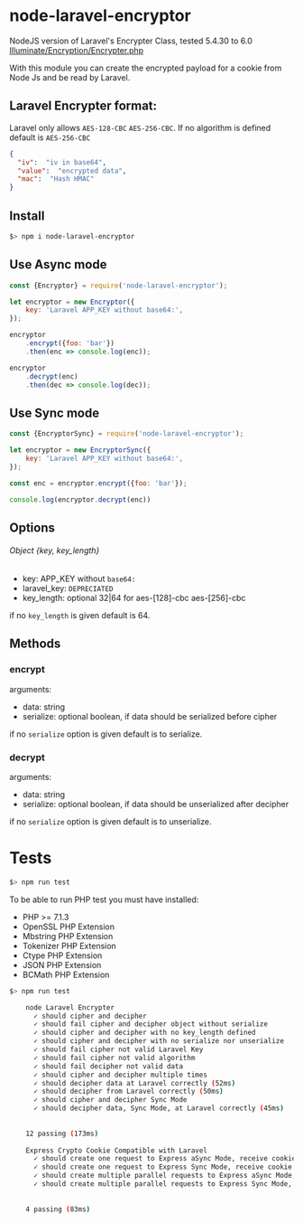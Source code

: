 # node-laravel-encryptor

NodeJS version of Laravel's Encrypter Class, tested 5.4.30 to 6.0 
[Illuminate/Encryption/Encrypter.php](https://github.com/laravel/framework/blob/ad18538cd39a139d7aeee16c13062c8a4347141d/src/Illuminate/Encryption/Encrypter.php)

With this module you can create the encrypted payload for a cookie from Node Js
and be read by Laravel.
 
## Laravel Encrypter format:

Laravel only allows `AES-128-CBC` `AES-256-CBC`.
If no algorithm is defined default is `AES-256-CBC`

```json
{
  "iv":  "iv in base64",
  "value":  "encrypted data",
  "mac":  "Hash HMAC"
}
```
## Install
```sh
$> npm i node-laravel-encryptor
```

## Use Async mode
```js
const {Encryptor} = require('node-laravel-encryptor');

let encryptor = new Encryptor({
    key: 'Laravel APP_KEY without base64:',
});

encryptor
    .encrypt({foo: 'bar'})
    .then(enc => console.log(enc));

encryptor
    .decrypt(enc)
    .then(dec => console.log(dec));
```

## Use Sync mode
```js
const {EncryptorSync} = require('node-laravel-encryptor');

let encryptor = new EncryptorSync({
    key: 'Laravel APP_KEY without base64:',
});

const enc = encryptor.encrypt({foo: 'bar'});

console.log(encryptor.decrypt(enc))
```
## Options 
###### Object  {key, key_length} 
* key: APP_KEY without `base64:` 
* laravel_key: `DEPRECIATED`
* key_length: optional 32|64 for aes-[128]-cbc aes-[256]-cbc

if no `key_length` is given default is 64.

## Methods

### encrypt
arguments:
* data: string
* serialize: optional boolean, if data should be serialized before cipher

if no `serialize` option is given default is to serialize.

### decrypt
arguments:
* data: string
* serialize: optional boolean, if data should be unserialized after decipher

if no `serialize` option is given default is to unserialize.

# Tests

```sh
$> npm run test
```
To be able to run PHP test you must have installed:

* PHP >= 7.1.3
* OpenSSL PHP Extension
* Mbstring PHP Extension
* Tokenizer PHP Extension
* Ctype PHP Extension
* JSON PHP Extension
* BCMath PHP Extension

```sh
$> npm run test

    node Laravel Encrypter
      ✓ should cipher and decipher
      ✓ should fail cipher and decipher object without serialize
      ✓ should cipher and decipher with no key_length defined
      ✓ should cipher and decipher with no serialize nor unserialize
      ✓ should fail cipher not valid Laravel Key
      ✓ should fail cipher not valid algorithm
      ✓ should fail decipher not valid data
      ✓ should cipher and decipher multiple times
      ✓ should decipher data at Laravel correctly (52ms)
      ✓ should decipher from Laravel correctly (50ms)
      ✓ should cipher and decipher Sync Mode
      ✓ should decipher data, Sync Mode, at Laravel correctly (45ms)
  
  
    12 passing (173ms)
    
    Express Crypto Cookie Compatible with Laravel
      ✓ should create one request to Express aSync Mode, receive cookie and decipher (41ms)
      ✓ should create one request to Express Sync Mode, receive cookie and decipher
      ✓ should create multiple parallel requests to Express aSync Mode, receive cookie and decipher
      ✓ should create multiple parallel requests to Express Sync Mode, receive cookie and decipher
  
  
    4 passing (83ms)

```
